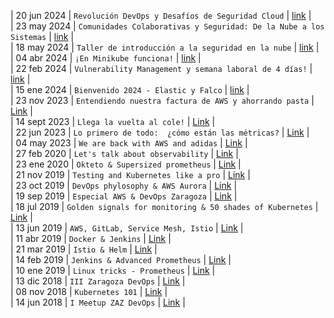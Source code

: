 | 20 jun 2024  | `Revolución DevOps y Desafíos de Seguridad Cloud` | [link](https://www.meetup.com/es-ES/devops-zaragoza/events/301616181/) |  
| 23 may 2024  | `Comunidades Colaborativas y Seguridad: De la Nube a los Sistemas` | [link](https://www.meetup.com/es-ES/devops-zaragoza/events/301033737/) |  
| 18 may 2024  | `Taller de introducción a la seguridad en la nube` | [link](https://www.meetup.com/es-ES/devops-zaragoza/events/300897856/) |  
| 04 abr 2024  | `¡En Minikube funciona!` | [link](https://www.meetup.com/es-ES/devops-zaragoza/events/300026300/) |  
| 22 feb 2024  | `Vulnerability Management y semana laboral de 4 días!` | [link](https://www.meetup.com/es-ES/devops-zaragoza/events/299193978/) |  
| 15 ene 2024  | `Bienvenido 2024 - Elastic y Falco` | [link](https://www.meetup.com/es-ES/devops-zaragoza/events/298560575/) |  
| 23 nov 2023  | `Entendiendo nuestra factura de AWS y ahorrando pasta` | [Link](https://www.meetup.com/es-ES/devops-zaragoza/events/297417617) |  
| 14 sept 2023 | `Llega la vuelta al cole!` | [Link](https://www.meetup.com/es-ES/devops-zaragoza/events/295867229/) |  
| 22 jun 2023  | `Lo primero de todo:  ¿cómo están las métricas?` | [Link](https://www.meetup.com/es-ES/devops-zaragoza/events/294057352/) |  
| 04 may 2023  | `We are back with AWS and adidas` | [Link](https://www.meetup.com/es-ES/devops-zaragoza/events/292868605) |  
| 27 feb 2020  | `Let's talk about observability` | [Link](https://www.meetup.com/es-ES/DevOps-Zaragoza/events/268948991) |  
| 23 ene 2020  | `Okteto & Supersized prometheus` | [Link](https://www.meetup.com/es-ES/DevOps-Zaragoza/events/267929888/) |  
| 21 nov 2019  | `Testing and Kubernetes like a pro`   | [Link](https://www.meetup.com/es-ES/DevOps-Zaragoza/events/266552615/) |  
| 23 oct 2019  | `DevOps phylosophy & AWS Aurora`   | [Link](https://www.meetup.com/es-ES/DevOps-Zaragoza/events/265738663/)  |  
| 19 sep 2019  | `Especial AWS & DevOps Zaragoza`   | [Link](https://www.meetup.com/es-ES/DevOps-Zaragoza/events/264691586/)  |  
| 18 jul 2019  | `Golden signals for monitoring & 50 shades of Kubernetes` | [Link](https://www.meetup.com/es-ES/DevOps-Zaragoza/events/263088438/)  |  
| 13 jun 2019  | `AWS, GitLab, Service Mesh, Istio` | [Link](https://www.meetup.com/es-ES/DevOps-Zaragoza/events/262192675/)  |  
| 11 abr 2019  | `Docker & Jenkins`                 | [Link](https://www.meetup.com/es-ES/DevOps-Zaragoza/events/260459360/)  |  
| 21 mar 2019  | `Istio & Helm`                     | [Link](https://www.meetup.com/es-ES/DevOps-Zaragoza/events/259695158/)  |  
| 14 feb 2019  | `Jenkins & Advanced Prometheus`    | [Link](https://www.meetup.com/es-ES/DevOps-Zaragoza/events/257895244/)  |  
| 10 ene 2019  | `Linux tricks - Prometheus`        | [Link](https://www.meetup.com/es-ES/DevOps-Zaragoza/events/257785939/)  |  
| 13 dic 2018  | `III Zaragoza DevOps`              | [Link](https://www.meetup.com/es-ES/DevOps-Zaragoza/events/257101162/)  |  
| 08 nov 2018  | `Kubernetes 101`                   | [Link](https://www.meetup.com/es-ES/DevOps-Zaragoza/events/255839601/)  |  
| 14 jun 2018  | `I Meetup ZAZ DevOps`              | [Link](https://www.meetup.com/es-ES/DevOps-Zaragoza/events/249158978/)  |
